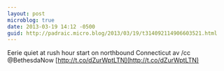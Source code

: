 ```yaml
---
layout: post
microblog: true
date: 2013-03-19 14:12 -0500
guid: http://padraic.micro.blog/2013/03/19/t314092114906603521.html
---
```

Eerie quiet at rush hour start on northbound Connecticut av /cc @BethesdaNow [http://t.co/dZurWptLTN](http://t.co/dZurWptLTN)
